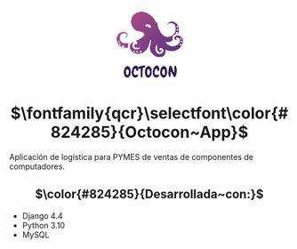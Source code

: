 
<p align="center">
  <img src="https://github.com/ClonesAPP/CA-BackEnd/blob/main/images/logo.png">
</p>


<h1 align="center"> $\fontfamily{qcr}\selectfont\color{#824285}{Octocon~App}$ </h1>


<p align="left">
  <a>Aplicación de logística para PYMES de ventas de componentes de computadores. </a>
</p>
<p align="left">
  <h2 align="center"> $\color{#824285}{Desarrollada~con:}$ </h2>
  <ul>
    <li>Django 4.4</li>
    <li>Python 3.10</li>
    <li>MySQL</li>
  </ul>
</p>
